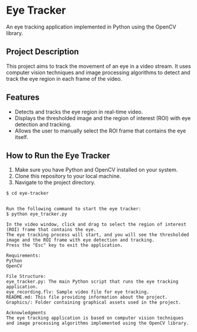 # Eye Tracker

An eye tracking application implemented in Python using the OpenCV library.

## Project Description

This project aims to track the movement of an eye in a video stream. It uses computer vision techniques and image processing algorithms to detect and track the eye region in each frame of the video.

## Features

- Detects and tracks the eye region in real-time video.
- Displays the thresholded image and the region of interest (ROI) with eye detection and tracking.
- Allows the user to manually select the ROI frame that contains the eye itself.

## How to Run the Eye Tracker

1. Make sure you have Python and OpenCV installed on your system.
2. Clone this repository to your local machine.
3. Navigate to the project directory.

```shell
$ cd eye-tracker


Run the following command to start the eye tracker:
$ python eye_tracker.py

In the video window, click and drag to select the region of interest (ROI) frame that contains the eye.
The eye tracking process will start, and you will see the thresholded image and the ROI frame with eye detection and tracking.
Press the "Esc" key to exit the application.

Requirements:
Python
OpenCV

File Structure:
eye_tracker.py: The main Python script that runs the eye tracking application.
eye_recording.flv: Sample video file for eye tracking.
README.md: This file providing information about the project.
Graphics/: Folder containing graphical assets used in the project.

Acknowledgments
The eye tracking application is based on computer vision techniques and image processing algorithms implemented using the OpenCV library.